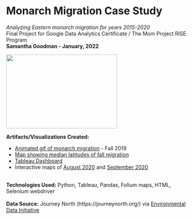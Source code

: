 # Monarch Migration Case Study
<i>Analyzing Eastern monarch migration for years 2015-2020<br></i>
Final Project for Google Data Analytics Certificate / The Mom Project RISE Program<br>
<b>Samantha Goodman - January, 2022</b>

<img src="https://pixnio.com/free-images/2016/06/06/monarch-butterfly-close-macro-orange-bug-insect.jpg"  width="300" height="200">
  
 <b>Artifacts/Visualizations Created:</b>
  <ul><li><a href="https://sjegoodman.github.io/monarch-migration/GifMap/GifMap2019.gif">Animated gif of monarch migration</a> - Fall 2019</li>
    <li><a href="https://sjegoodman.github.io/monarch-migration/MigrationLatitudes.html">Map showing median latitudes of fall migration</a></li>
 <li><a href="https://public.tableau.com/app/profile/sjegoodman/viz/MonarchMigration/Dashboard1">Tableau Dashboard</a></li>
  <li>Interactive maps of <a href="https://sjegoodman.github.io/monarch-migration/Aug2020.html">August 2020</a> and <a href="https://sjegoodman.github.io/monarch-migration/Sep2020.html">September 2020</a></li></ul>
<br>
 <b>Technologies Used:</b> Python, Tableau, Pandas, Folium maps, HTML, Selenium webdriver<br><br>
 <b>Data Source:</b> Journey North (https://journeynorth.org/) via <a href="https://portal.edirepository.org/nis/mapbrowse?packageid=edi.949.1">Environmental Data Initiative</a>
